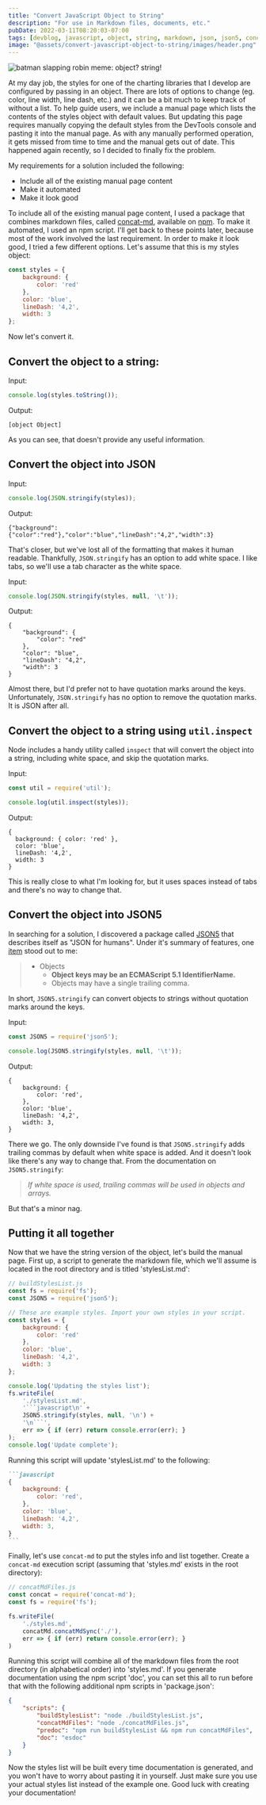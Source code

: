 ```yaml
---
title: "Convert JavaScript Object to String"
description: "For use in Markdown files, documents, etc."
pubDate: 2022-03-11T08:20:03-07:00
tags: [devblog, javascript, object, string, markdown, json, json5, concat-md]
image: "@assets/convert-javascript-object-to-string/images/header.png"
---
```


![batman slapping robin meme: object? string!](@assets/convert-javascript-object-to-string/images/header.png "Take that object!")

At my day job, the styles for one of the charting libraries that I develop are configured by passing in an object. There are lots of options to change (eg. color, line width, line dash, etc.) and it can be a bit much to keep track of without a list. To help guide users, we include a manual page which lists the contents of the styles object with default values. But updating this page requires manually copying the default styles from the DevTools console and pasting it into the manual page. As with any manually performed operation, it gets missed from time to time and the manual gets out of date. This happened again recently, so I decided to finally fix the problem.

My requirements for a solution included the following:

- Include all of the existing manual page content
- Make it automated
- Make it look good

To include all of the existing manual page content, I used a package that combines markdown files, called [concat-md](https://github.com/ozum/concat-md), available on [npm](https://www.npmjs.com/package/concat-md). To make it automated, I used an npm script. I'll get back to these points later, because most of the work involved the last requirement. In order to make it look good, I tried a few different options. Let's assume that this is my styles object:

```javascript
const styles = {
	background: {
		color: 'red'
	},
	color: 'blue',
	lineDash: '4,2',
	width: 3
};
```

Now let's convert it.

## Convert the object to a string:

Input:

```javascript
console.log(styles.toString());
```

Output:

```shell
[object Object]
```

As you can see, that doesn't provide any useful information.

## Convert the object into JSON

Input:

```javascript
console.log(JSON.stringify(styles));
```

Output:

```shell
{"background":{"color":"red"},"color":"blue","lineDash":"4,2","width":3}
```

That's closer, but we've lost all of the formatting that makes it human readable. Thankfully, `JSON.stringify` has an option to add white space. I like tabs, so we'll use a tab character as the white space.

Input:

```javascript
console.log(JSON.stringify(styles, null, '\t'));
```

Output:

```shell
{
	"background": {
		"color": "red"
	},
	"color": "blue",
	"lineDash": "4,2",
	"width": 3
}
```

Almost there, but I'd prefer not to have quotation marks around the keys. Unfortunately, `JSON.stringify` has no option to remove the quotation marks. It is JSON after all.

## Convert the object to a string using `util.inspect`

Node includes a handy utility called `inspect` that will convert the object into a string, including white space, and skip the quotation marks.

Input:

```javascript
const util = require('util');

console.log(util.inspect(styles));
```

Output:

```shell
{
  background: { color: 'red' },
  color: 'blue',
  lineDash: '4,2',
  width: 3
}
```

This is really close to what I'm looking for, but it uses spaces instead of tabs and there's no way to change that.

## Convert the object into JSON5

In searching for a solution, I discovered a package called [JSON5](https://json5.org/) that describes itself as "JSON for humans". Under it's summary of features, one [item](https://json5.org/#objects) stood out to me:

> - Objects
>	- **Object keys may be an ECMAScript 5.1 IdentifierName.**
>	- Objects may have a single trailing comma.

In short, `JSON5.stringify` can convert objects to strings without quotation marks around the keys.

Input:

```javascript
const JSON5 = require('json5');

console.log(JSON5.stringify(styles, null, '\t'));
```

Output:

```shell
{
	background: {
		color: 'red',
	},
	color: 'blue',
	lineDash: '4,2',
	width: 3,
}
```

There we go. The only downside I've found is that `JSON5.stringify` adds trailing commas by default when white space is added. And it doesn't look like there's any way to change that. From the documentation on `JSON5.stringify`:

> *If white space is used, trailing commas will be used in objects and arrays.*

But that's a minor nag.

## Putting it all together

Now that we have the string version of the object, let's build the manual page. First up, a script to generate the markdown file, which we'll assume is located in the root directory and is titled 'stylesList.md':

```javascript
// buildStylesList.js
const fs = require('fs');
const JSON5 = require('json5');

// These are example styles. Import your own styles in your script.
const styles = {
	background: {
		color: 'red'
	},
	color: 'blue',
	lineDash: '4,2',
	width: 3
};

console.log('Updating the styles list');
fs.writeFile(
	'./stylesList.md',
	'```javascript\n' +
	JSON5.stringify(styles, null, '\n') +
	'\n```',
	err => { if (err) return console.error(err); }
);
console.log('Update complete');
```

Running this script will update 'stylesList.md' to the following:

<!-- Use 4 backticks here to be able to include the 3 backticks in example -->
````markdown
```javascript
{
	background: {
		color: 'red',
	},
	color: 'blue',
	lineDash: '4,2',
	width: 3,
}
```
````

Finally, let's use `concat-md` to put the styles info and list together. Create a `concat-md` execution script (assuming that 'styles.md' exists in the root directory):

```javascript
// concatMdFiles.js
const concat = require('concat-md');
const fs = require('fs');

fs.writeFile(
	'./styles.md',
	concatMd.concatMdSync('./'),
	err => { if (err) return console.error(err); }
)
```

Running this script will combine all of the markdown files from the root directory (in alphabetical order) into 'styles.md'. If you generate documentation using the npm script 'doc', you can set this all to run before that with the following additional npm scripts in 'package.json':

```json
{
	"scripts": {
		"buildStylesList": "node ./buildStylesList.js",
		"concatMdFiles": "node ./concatMdFiles.js",
		"predoc": "npm run buildStylesList && npm run concatMdFiles",
		"doc": "esdoc"
	}
}
```

Now the styles list will be built every time documentation is generated, and you won't have to worry about pasting it in yourself. Just make sure you use your actual styles list instead of the example one. Good luck with creating your documentation!